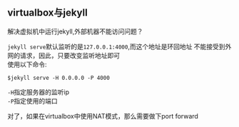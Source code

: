 
## virtualbox与jekyll  

解决虚拟机中运行jekyll,外部机器不能访问问题？

`jekyll serve`默认监听的是`127.0.0.1:4000`,而这个地址是环回地址 
不能接受到外网的请求，因此，只要改变监听地址即可  
使用以下命令:  

	$jekyll serve -H 0.0.0.0 -P 4000

`-H`指定服务器的监听ip  
`-P`指定使用的端口  

对了，如果在virtualbox中使用NAT模式，那么需要做下port forward  


